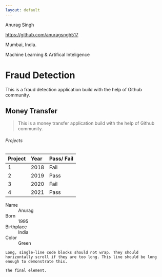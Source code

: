 ```yaml
---
layout: default
---
```


Anurag Singh

https://github.com/anuragsngh517

Mumbai, India.

Machine Learning & Artifical Inteligence

# Fraud Detection

This is a fraud detection application build with the help of Github community.

## Money Transfer

> This is a money transfer application build with the help of Github community.



###### Projects

| Project      | Year              | Pass/ Fail |
|:-------------|:------------------|:------|
| 1            | 2018              | Fail  |
| 2            | 2019              | Pass  |
| 3            | 2020              | Fail  |
| 4            | 2021              | Pass  |


<dl>
<dt>Name</dt>
<dd>Anurag</dd>
<dt>Born</dt>
<dd>1995</dd>
<dt>Birthplace</dt>
<dd>India</dd>
<dt>Color</dt>
<dd>Green</dd>
</dl>

```
Long, single-line code blocks should not wrap. They should horizontally scroll if they are too long. This line should be long enough to demonstrate this.
```

```
The final element.
```
